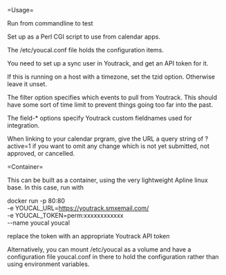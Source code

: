 =Usage=

Run from commandline to test

Set up as a Perl CGI script to use from calendar apps.

The /etc/youcal.conf file holds the configuration items.

You need to set up a sync user in Youtrack, and get an API token for it.

If this is running on a host with a timezone, set the tzid option.  Otherwise
leave it unset.

The filter option specifies which events to pull from Youtrack.  This should have some sort of time limit to prevent things going too far into the past.

The field-* options specify Youtrack custom fieldnames used for integration.

When linking to your calendar prgram, give the URL a query string of ?active=1 if you want to omit 
any change which is not yet submitted, not approved, or cancelled.

=Container=

This can be built as a container, using the very lightweight Apline linux base.  In this case, run with

docker run -p 80:80 \
  -e YOUCAL_URL=https://youtrack.smxemail.com/ \
  -e YOUCAL_TOKEN=perm:xxxxxxxxxxxx \
  --name youcal
  youcal

replace the token with an appropriate Youtrack API token

Alternatively, you can mount /etc/youcal as a volume and have a configuration file youcal.conf in there to hold the configuration rather than using environment variables.
